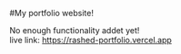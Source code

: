 #My portfolio website!

No enough functionality addet yet! <br>
live link: https://rashed-portfolio.vercel.app
